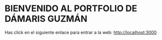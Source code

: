 # BIENVENIDO AL PORTFOLIO DE DÁMARIS GUZMÁN

Has click en el siguiente enlace para entrar a la web: 
 [http://localhost:3000](http://localhost:3000) 


